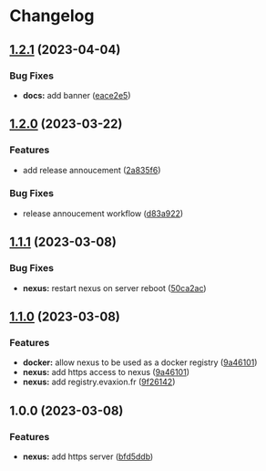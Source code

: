 # Changelog

## [1.2.1](https://github.com/evantill/evaxion-nexus/compare/v1.2.0...v1.2.1) (2023-04-04)


### Bug Fixes

* **docs:** add banner ([eace2e5](https://github.com/evantill/evaxion-nexus/commit/eace2e50148a2765bc406267694cd58f9128d7fb))

## [1.2.0](https://github.com/evantill/evaxion-nexus/compare/v1.1.1...v1.2.0) (2023-03-22)


### Features

* add release annoucement ([2a835f6](https://github.com/evantill/evaxion-nexus/commit/2a835f6a27082c49ed39294b47fddd3080a47bed))


### Bug Fixes

* release annoucement workflow ([d83a922](https://github.com/evantill/evaxion-nexus/commit/d83a922076ba654f03964e21eab0f6be0aff02b1))

## [1.1.1](https://github.com/evantill/evaxion-nexus/compare/v1.1.0...v1.1.1) (2023-03-08)


### Bug Fixes

* **nexus:** restart nexus on server reboot ([50ca2ac](https://github.com/evantill/evaxion-nexus/commit/50ca2acfd47b255e0bb5fde2f5b3bf551debab5c))

## [1.1.0](https://github.com/evantill/evaxion-nexus/compare/v1.0.0...v1.1.0) (2023-03-08)


### Features

* **docker:** allow nexus to be used as a docker registry ([9a46101](https://github.com/evantill/evaxion-nexus/commit/9a461016010ab709faf1e87740bb42d91c62d328))
* **nexus:** add https access to nexus ([9a46101](https://github.com/evantill/evaxion-nexus/commit/9a461016010ab709faf1e87740bb42d91c62d328))
* **nexus:** add registry.evaxion.fr ([9f26142](https://github.com/evantill/evaxion-nexus/commit/9f261428b5dd145bb6f68dc486fb150e3c5f017e))

## 1.0.0 (2023-03-08)


### Features

* **nexus:** add https server ([bfd5ddb](https://github.com/evantill/evaxion-nexus/commit/bfd5ddbceb9149dbb6cf58b56e64eca0b3c74c69))
